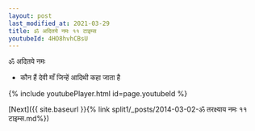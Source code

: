 ```yaml
---
layout: post
last_modified_at: 2021-03-29
title: ॐ अदितये नमः ११ टाइम्स
youtubeId: 4HO8hvhCBsU
---
```

 
 
 ॐ अदितये नमः  
 
 -  कौन हैं देवी माँ जिन्हें आदिथी कहा जाता है 
 
  
 
  
 
 
 
 
 
 


{% include youtubePlayer.html id=page.youtubeId %}
 
[Next]({{ site.baseurl }}{% link  split1/_posts/2014-03-02-ॐ तरक्ष्याय नमः ११ टाइम्स.md%})
 
